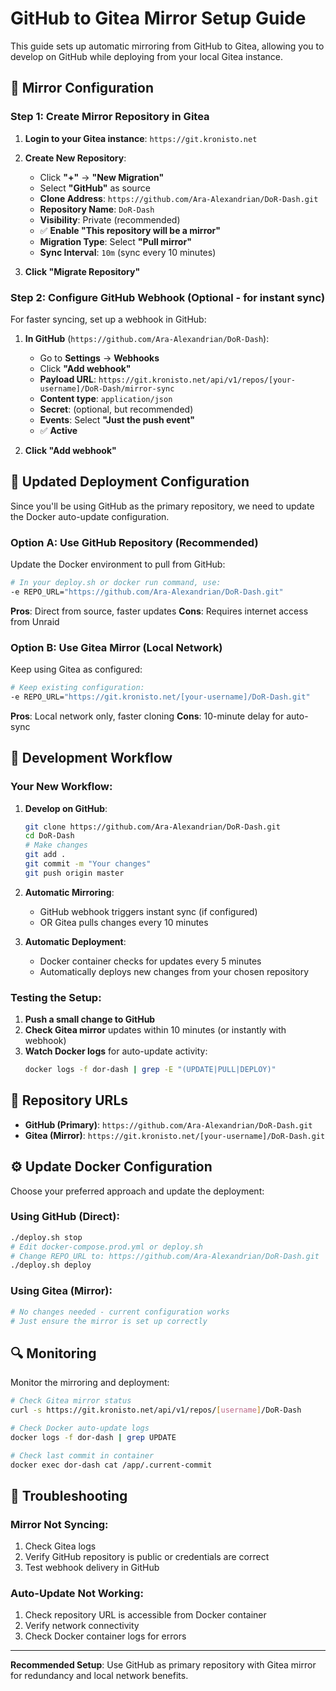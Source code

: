 # GitHub to Gitea Mirror Setup Guide

This guide sets up automatic mirroring from GitHub to Gitea, allowing you to develop on GitHub while deploying from your local Gitea instance.

## 🔄 Mirror Configuration

### Step 1: Create Mirror Repository in Gitea

1. **Login to your Gitea instance**: `https://git.kronisto.net`

2. **Create New Repository**:
   - Click **"+"** → **"New Migration"**
   - Select **"GitHub"** as source
   - **Clone Address**: `https://github.com/Ara-Alexandrian/DoR-Dash.git`
   - **Repository Name**: `DoR-Dash`
   - **Visibility**: Private (recommended)
   - ✅ **Enable "This repository will be a mirror"**
   - **Migration Type**: Select **"Pull mirror"**
   - **Sync Interval**: `10m` (sync every 10 minutes)

3. **Click "Migrate Repository"**

### Step 2: Configure GitHub Webhook (Optional - for instant sync)

For faster syncing, set up a webhook in GitHub:

1. **In GitHub** (`https://github.com/Ara-Alexandrian/DoR-Dash`):
   - Go to **Settings** → **Webhooks**
   - Click **"Add webhook"**
   - **Payload URL**: `https://git.kronisto.net/api/v1/repos/[your-username]/DoR-Dash/mirror-sync`
   - **Content type**: `application/json`
   - **Secret**: (optional, but recommended)
   - **Events**: Select **"Just the push event"**
   - ✅ **Active**

2. **Click "Add webhook"**

## 🚀 Updated Deployment Configuration

Since you'll be using GitHub as the primary repository, we need to update the Docker auto-update configuration.

### Option A: Use GitHub Repository (Recommended)

Update the Docker environment to pull from GitHub:

```bash
# In your deploy.sh or docker run command, use:
-e REPO_URL="https://github.com/Ara-Alexandrian/DoR-Dash.git"
```

**Pros**: Direct from source, faster updates
**Cons**: Requires internet access from Unraid

### Option B: Use Gitea Mirror (Local Network)

Keep using Gitea as configured:

```bash
# Keep existing configuration:
-e REPO_URL="https://git.kronisto.net/[your-username]/DoR-Dash.git"
```

**Pros**: Local network only, faster cloning
**Cons**: 10-minute delay for auto-sync

## 🔧 Development Workflow

### Your New Workflow:

1. **Develop on GitHub**:
   ```bash
   git clone https://github.com/Ara-Alexandrian/DoR-Dash.git
   cd DoR-Dash
   # Make changes
   git add .
   git commit -m "Your changes"
   git push origin master
   ```

2. **Automatic Mirroring**:
   - GitHub webhook triggers instant sync (if configured)
   - OR Gitea pulls changes every 10 minutes

3. **Automatic Deployment**:
   - Docker container checks for updates every 5 minutes
   - Automatically deploys new changes from your chosen repository

### Testing the Setup:

1. **Push a small change to GitHub**
2. **Check Gitea mirror** updates within 10 minutes (or instantly with webhook)
3. **Watch Docker logs** for auto-update activity:
   ```bash
   docker logs -f dor-dash | grep -E "(UPDATE|PULL|DEPLOY)"
   ```

## 📝 Repository URLs

- **GitHub (Primary)**: `https://github.com/Ara-Alexandrian/DoR-Dash.git`
- **Gitea (Mirror)**: `https://git.kronisto.net/[your-username]/DoR-Dash.git`

## ⚙️ Update Docker Configuration

Choose your preferred approach and update the deployment:

### Using GitHub (Direct):
```bash
./deploy.sh stop
# Edit docker-compose.prod.yml or deploy.sh
# Change REPO_URL to: https://github.com/Ara-Alexandrian/DoR-Dash.git
./deploy.sh deploy
```

### Using Gitea (Mirror):
```bash
# No changes needed - current configuration works
# Just ensure the mirror is set up correctly
```

## 🔍 Monitoring

Monitor the mirroring and deployment:

```bash
# Check Gitea mirror status
curl -s https://git.kronisto.net/api/v1/repos/[username]/DoR-Dash

# Check Docker auto-update logs
docker logs -f dor-dash | grep UPDATE

# Check last commit in container
docker exec dor-dash cat /app/.current-commit
```

## 🐛 Troubleshooting

### Mirror Not Syncing:
1. Check Gitea logs
2. Verify GitHub repository is public or credentials are correct
3. Test webhook delivery in GitHub

### Auto-Update Not Working:
1. Check repository URL is accessible from Docker container
2. Verify network connectivity
3. Check Docker container logs for errors

---

**Recommended Setup**: Use GitHub as primary repository with Gitea mirror for redundancy and local network benefits.